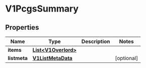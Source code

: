 # V1PcgsSummary

## Properties
Name | Type | Description | Notes
------------ | ------------- | ------------- | -------------
**items** | [**List&lt;V1Overlord&gt;**](V1Overlord.md) |  | 
**listmeta** | [**V1ListMetaData**](V1ListMetaData.md) |  |  [optional]
